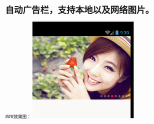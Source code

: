 # 自动广告栏，支持本地以及网络图片。

###效果图：
![点击跳转](https://github.com/yudehai0204/ImageCache/blob/master/Logo/autobanner.gif)



